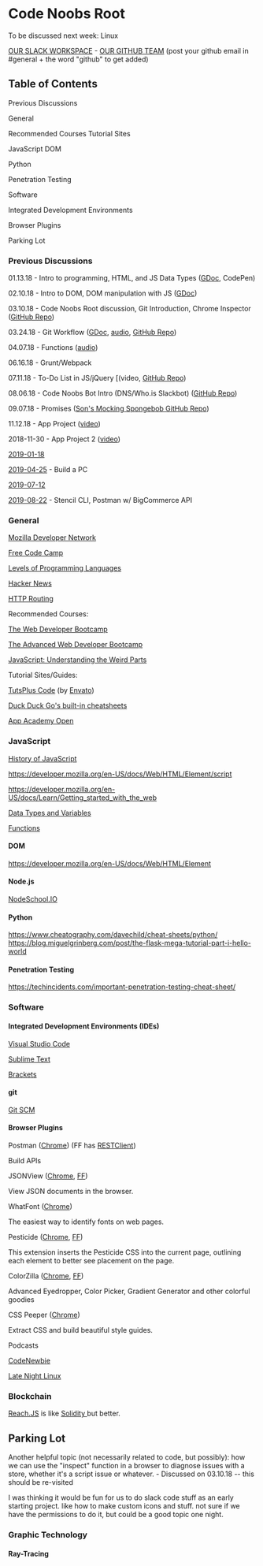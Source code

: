 # Code Noobs Root

To be discussed next week: Linux

[OUR SLACK WORKSPACE](https://join.slack.com/t/webbhost/shared_invite/enQtMzg2ODA5NzMxNjcwLTc3ZTYyZWM2NzgxOGE5ZGM5MjZlZmE1YWRhYmNiOTU1MzhkYzc4MGFlOTA0Y2Y4NjU0Y2NhZDE4MjkwNTU3NGM) - [OUR GITHUB TEAM](https://github.com/code-noobs) (post your github email in #general + the word "github" to get added)

## Table of Contents

Previous Discussions

General

Recommended Courses
Tutorial Sites

JavaScript
DOM

Python

Penetration Testing

Software

Integrated Development Environments

Browser Plugins

Parking Lot

### Previous Discussions

01.13.18 - Intro to programming, HTML, and JS Data Types ([GDoc](https://docs.google.com/document/d/1L_fyn1NoOAYgnNr_ue3HDarICV-SDObRVUXIadGg_Hs/edit?usp=sharing), CodePen)

02.10.18 - Intro to DOM, DOM manipulation with JS ([GDoc](https://docs.google.com/document/d/1zL4oN0p_a2t7485VXa3jaaSqOsEXS36cIr74NhGO2nU/edit?usp=sharing))

03.10.18 - Code Noobs Root discussion, Git Introduction, Chrome Inspector ([GitHub Repo](https://github.com/johnfwebdev/ChromeDevTools))

03.24.18 - Git Workflow ([GDoc](https://docs.google.com/document/d/1mLihvz309n9VOlHo_bmZx7s7p2BHsJgnl5mot0j_uuU/edit?usp=sharing), [audio](https://webbhost.net/env/cn/a/GitWorkflow-032418.mp3), [GitHub Repo](https://github.com/bdav87/code-noobs-gitflow))

04.07.18 - Functions ([audio](https://drive.google.com/file/d/193rCViGxSjqWM7ioterlou1ICiE9ILlk/view?usp=sharing))

06.16.18 - Grunt/Webpack

07.11.18 - To-Do List in JS/jQuery [(video, [GitHub Repo](https://github.com/webbhostnet/code-noobs-to-do))

08.06.18 - Code Noobs Bot Intro (DNS/Who.is Slackbot) ([GitHub Repo](https://github.com/code-noobs/slackbot))

09.07.18 - Promises ([Son's Mocking Spongebob GitHub Repo](https://github.com/sntruong12/mocking-spongebob-bot))

11.12.18 - App Project ([video](https://witch.plus/cn/2018-11-12-app-project.mp4))

2018-11-30 - App Project 2 ([video](https://witch.plus/cn/2018-11-30-app-project.mp4))

[2019-01-18](https://witch.plus/cn/2019-01-18.mp4)

[2019-04-25](https://witch.plus/cn/2019-04-25-build-a-pc.mp4) - Build a PC

[2019-07-12](https://witch.plus/cn/codenoobs-071219.mp4)

[2019-08-22](https://witch.plus/cn/2019-08-22-stencil-cli-postman.mp4) - Stencil CLI, Postman w/ BigCommerce API

### General

[Mozilla Developer Network](https://developer.mozilla.org/en-US/) 

[Free Code Camp](https://www.freecodecamp.org/) 

[Levels of Programming Languages](http://www.play-hookey.com/computers/language_levels.html) 

[Hacker News](https://news.ycombinator.com)

[HTTP Routing](https://devcenter.heroku.com/articles/http-routing)

Recommended Courses:

[The Web Developer Bootcamp](https://www.udemy.com/the-web-developer-bootcamp/)

[The Advanced Web Developer Bootcamp](https://www.udemy.com/the-advanced-web-developer-bootcamp/)

[JavaScript: Understanding the Weird Parts](https://www.udemy.com/understand-javascript/)

Tutorial Sites/Guides:

[TutsPlus Code](https://code.tutsplus.com/tutorials) (by [Envato](https://envato.com))

[Duck Duck Go's built-in cheatsheets](https://webdesign.tutsplus.com/articles/20-handy-duckduckgo-cheat-sheets-for-web-designers--cms-30362)

[App Academy Open](https://open.appacademy.io/)

### JavaScript

[History of JavaScript](http://archive.oreilly.com/pub/a/javascript/2001/04/06/js_history.html)

https://developer.mozilla.org/en-US/docs/Web/HTML/Element/script

https://developer.mozilla.org/en-US/docs/Learn/Getting_started_with_the_web

[Data Types and Variables](http://archive.oreilly.com/pub/a/javascript/excerpts/learning-javascript/javascript-datatypes-variables.html)

[Functions](https://www.quirksmode.org/js/function.html)

#### DOM 

https://developer.mozilla.org/en-US/docs/Web/HTML/Element

#### Node.js

[NodeSchool.IO](https://nodeschool.io/)

#### Python

https://www.cheatography.com/davechild/cheat-sheets/python/
https://blog.miguelgrinberg.com/post/the-flask-mega-tutorial-part-i-hello-world

#### Penetration Testing

https://techincidents.com/important-penetration-testing-cheat-sheet/

### Software

#### Integrated Development Environments (IDEs)

[Visual Studio Code](https://code.visualstudio.com/)

[Sublime Text](https://www.sublimetext.com)

[Brackets](http://brackets.io)

#### git

[Git SCM](https://git-scm.com/doc)

#### Browser Plugins

Postman ([Chrome](https://chrome.google.com/webstore/detail/postman/fhbjgbiflinjbdggehcddcbncdddomop)) (FF has [RESTClient](https://addons.mozilla.org/en-US/firefox/addon/restclient/))

Build APIs

JSONView ([Chrome](https://chrome.google.com/webstore/detail/jsonview/chklaanhfefbnpoihckbnefhakgolnmc), [FF](https://addons.mozilla.org/en-US/firefox/addon/jsonview/))

View JSON documents in the browser.

WhatFont ([Chrome](https://chrome.google.com/webstore/detail/whatfont/jabopobgcpjmedljpbcaablpmlmfcogm))

The easiest way to identify fonts on web pages.

Pesticide ([Chrome](https://chrome.google.com/webstore/detail/pesticide-for-chrome/bblbgcheenepgnnajgfpiicnbbdmmooh), [FF](https://addons.mozilla.org/en-US/firefox/addon/pesticide/?src=search))

This extension inserts the Pesticide CSS into the current page, outlining each element to better see placement on the page.

ColorZilla ([Chrome](https://chrome.google.com/webstore/detail/colorzilla/bhlhnicpbhignbdhedgjhgdocnmhomnp), [FF](https://addons.mozilla.org/en-US/firefox/addon/colorzilla/?src=search))

Advanced Eyedropper, Color Picker, Gradient Generator and other colorful goodies

CSS Peeper ([Chrome](https://chrome.google.com/webstore/detail/css-peeper/mbnbehikldjhnfehhnaidhjhoofhpehk))

Extract CSS and build beautiful style guides.

Podcasts

[CodeNewbie](https://www.codenewbie.org)

[Late Night Linux](https://latenightlinux.com/)

### Blockchain

[Reach.JS](https://reach.sh) is like [Solidity ](https://docs.soliditylang.org/en/v0.8.15/)but better.

## Parking Lot

Another helpful topic (not necessarily related to code, but possibly): how we can use the "inspect" function in a browser to diagnose issues with a store, whether it's a script issue or whatever. - Discussed on 03.10.18 -- this should be re-visited

I was thinking it would be fun for us to do slack code stuff as an early starting project. like how to make custom icons and stuff. not sure if we have the permissions to do it, but could be a good topic one night.

### Graphic Technology


#### Ray-Tracing
